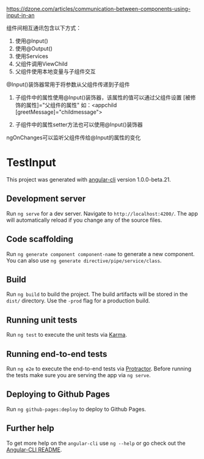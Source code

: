 https://dzone.com/articles/communication-between-components-using-input-in-an

组件间相互通讯包含以下方式：
1. 使用@Input()
2. 使用@Output()
3. 使用Services
4. 父组件调用ViewChild
5. 父组件使用本地变量与子组件交互


@Input()装饰器常用于将参数从父组件传递到子组件
1. 子组件中的属性使用@Input()装饰器，该属性的值可以通过父组件设置
[被修饰的属性]="父组件的属性"
如：<appchild [greetMessage]="childmessage"></appchild>

2. 子组件中的属性setter方法也可以使用@Input()装饰器


ngOnChanges可以监听父组件传给@Input的属性的变化




# TestInput

This project was generated with [angular-cli](https://github.com/angular/angular-cli) version 1.0.0-beta.21.

## Development server
Run `ng serve` for a dev server. Navigate to `http://localhost:4200/`. The app will automatically reload if you change any of the source files.

## Code scaffolding

Run `ng generate component component-name` to generate a new component. You can also use `ng generate directive/pipe/service/class`.

## Build

Run `ng build` to build the project. The build artifacts will be stored in the `dist/` directory. Use the `-prod` flag for a production build.

## Running unit tests

Run `ng test` to execute the unit tests via [Karma](https://karma-runner.github.io).

## Running end-to-end tests

Run `ng e2e` to execute the end-to-end tests via [Protractor](http://www.protractortest.org/).
Before running the tests make sure you are serving the app via `ng serve`.

## Deploying to Github Pages

Run `ng github-pages:deploy` to deploy to Github Pages.

## Further help

To get more help on the `angular-cli` use `ng --help` or go check out the [Angular-CLI README](https://github.com/angular/angular-cli/blob/master/README.md).
